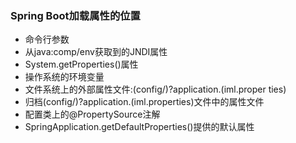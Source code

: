 ### Spring Boot加载属性的位置

+ 命令行参数
+ 从java:comp/env获取到的JNDI属性
+ System.getProperties()属性
+ 操作系统的环境变量
+ 文件系统上的外部属性文件:(config/)?application.(iml.proper ties)
+ 归档(config/)?application.(iml.properties)文件中的属性文件
+ 配置类上的@PropertySource注解
+ SpringApplication.getDefaultProperties()提供的默认属性